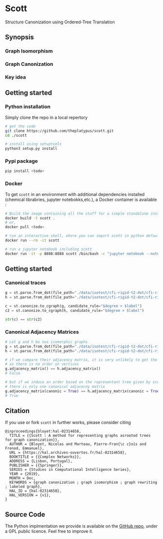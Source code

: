 # Scott 

Structure Canonization using Ordered-Tree Translation

## Synopsis

### Graph Isomorphism

### Graph Canonization

### Key idea

## Getting started 

### Python installation

Simply clone the repo in a local repertory

```bash
# get the code
git clone https://github.com/theplatypus/scott.git
cd ./scott

# install using setuptools
python3 setup.py install
```
### Pypi package

```bash
pip install <todo>
```

### Docker

To get `scott` in an environment with additional dependencies installed (chemical librabries, jupyter notebokks,etc.), a Docker container is available :

```bash
# Build the image containing all the stuff for a simple standalone install
docker build -t scott .
# or,
docker pull <todo>

# run an interactive shell, where you can import scott in python default interpreter
docker run --rm -it scott

# run a jupyter notebook including scott
docker run -it -p 8888:8888 scott /bin/bash -c "jupyter notebook --notebook-dir=/opt/notebooks --ip='*' --port=8888 --no-browser --allow-root"
```

## Getting started 

### Canonical traces

```python
g = st.parse.from_dot(file_path="./data/isotest/cfi-rigid-t2-dot/cfi-rigid-t2-0020-02-2.dot")[0]
h = st.parse.from_dot(file_path="./data/isotest/cfi-rigid-t2-dot/cfi-rigid-t2-0020-02-1.dot")[0]

c = st.canonize.to_cgraph(g, candidate_rule="$degree > $label")
c2 = st.canonize.to_cgraph(h, candidate_rule="$degree > $label")

str(c) == str(c2)
```

### Canonical Adjacency Matrices

```python
# Let g and h be two isomorphic graphs
g = st.parse.from_dot(file_path="./data/isotest/cfi-rigid-t2-dot/cfi-rigid-t2-0020-02-2.dot")[0]
h = st.parse.from_dot(file_path="./data/isotest/cfi-rigid-t2-dot/cfi-rigid-t2-0020-02-1.dot")[0]

# if we compare their adjacency matrix, it is very unlikely to get the two exact same matrices,
# as there is no order on vertices
g.adjacency_matrix() == h.adjacency_matrix()
# False

# but if we induce an order based on the representant tree given by scott,
# there is only one canonical adjacecny matrix
g.adjacency_matrix(canonic = True) == h.adjacency_matrix(canonic = True)
# True
```
## Citation

If you use or fork `scott` in further works, please consider citing

```
@inproceedings{bloyet:hal-02314658,
  TITLE = {{Scott : A method for representing graphs asrooted trees for graph canonization}},
  AUTHOR = {Bloyet, Nicolas and Marteau, Pierre-Fran{\c c}ois and Frenod, Emmanuel},
  URL = {https://hal.archives-ouvertes.fr/hal-02314658},
  BOOKTITLE = {{Complex Networks}},
  ADDRESS = {Lisbon, Portugal},
  PUBLISHER = {{Springer}},
  SERIES = {Studies in Computational Intelligence Series},
  YEAR = {2019},
  MONTH = Dec,
  KEYWORDS = {graph canonization ; graph isomorphism ; graph rewriting ; labeled graph},
  HAL_ID = {hal-02314658},
  HAL_VERSION = {v1},
}
```

## Source Code

The Python implmentation we provide is available on the [GitHub repo](https://github.com/theplatypus/scott), under a GPL public licence. Feel free to improve it.
